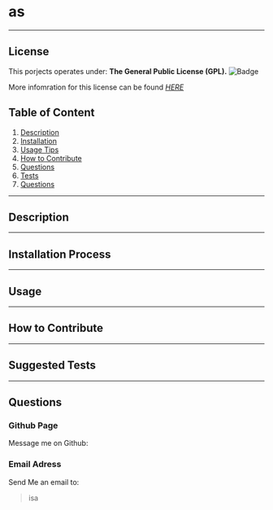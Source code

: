 
  # as
  * * *

  
  ## License <a name='license'></a>
  This porjects operates under:
  **The General Public License (GPL).**
  ![Badge](https://www.whitesourcesoftware.com/wp-content/media/2021/04/aHViPTcyNTE0JmNtZD1pdGVtZWRpdG9yaW1hZ2UmZmlsZW5hbWU9aXRlbWVkaXRvcmltYWdlXzVjNDk3NmFlNDM5Y2QucG5nJnZlcnNpb249MDAwMCZzaWc9NDQ0MzgxMTNmN2U3NDliM2U1MGE2ZjNkNzA2YzU5NDA.png) 

  More infomration for this license can be found *[HERE](https://www.whitesourcesoftware.com/resources/blog/open-source-licenses-explained/#GNU_General_Public_License_GPL)* 
    

  ## Table of Content
  1. [Description](#descrption)
  2. [Installation](#installation)
  3. [Usage Tips](#usage)
  4. [How to Contribute](#contributing)
  10. [Questions](#questions)
  11. [Tests](#test)
  12. [Questions](#questions) 
  * * *

  ## Description <a name='description'></a>
  
  * * *
 
  ## Installation Process <a name='installation'></a>
   
  * * *

  ## Usage <a name='usage'></a>
  
  * * *

  ## How to Contribute <a name='contributing'></a>
   
  * * *

  ## Suggested Tests <a name='test'></a>
  
  * * *

  ## Questions <a name='questions'></a>

  ### Github Page
  Message me on Github: 
  > [](https://github.com/)
  
  ### Email Adress
  Send Me an email to:
  > isa
  